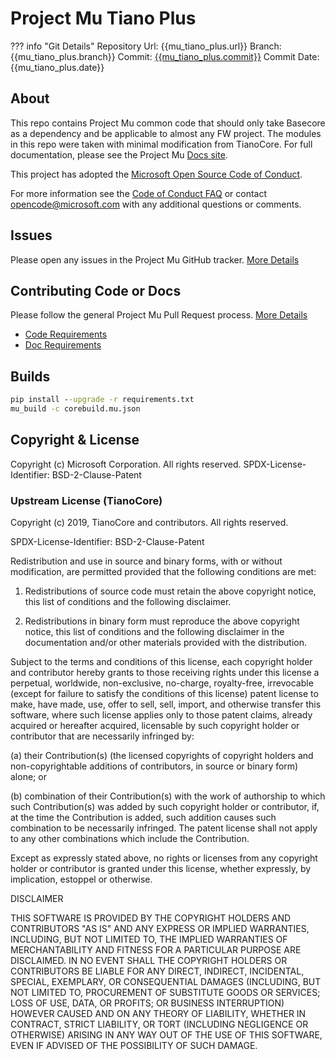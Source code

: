 # Project Mu Tiano Plus

??? info "Git Details"
    Repository Url: {{mu_tiano_plus.url}}
    Branch:         {{mu_tiano_plus.branch}}
    Commit:         [{{mu_tiano_plus.commit}}]({{mu_tiano_plus.commitlink}})
    Commit Date:    {{mu_tiano_plus.date}}

## About

This repo contains Project Mu common code that should only take Basecore as a dependency and be applicable to almost any FW project. The modules in this repo were taken with minimal modification from TianoCore. For full documentation, please see the Project Mu [Docs site](https://microsoft.github.io/mu/).

This project has adopted the [Microsoft Open Source Code of Conduct](https://opensource.microsoft.com/codeofconduct/).

For more information see the [Code of Conduct FAQ](https://opensource.microsoft.com/codeofconduct/faq/) or contact [opencode@microsoft.com](mailto:opencode@microsoft.com) with any additional questions or comments.

## Issues

Please open any issues in the Project Mu GitHub tracker. [More Details](/How/contributing/)

## Contributing Code or Docs

Please follow the general Project Mu Pull Request process.  [More Details](How/contributing/)

* [Code Requirements](/DeveloperDocs/code_requirements)
* [Doc Requirements](/DeveloperDocs/doc_requirements)

## Builds

```cmd
pip install --upgrade -r requirements.txt
mu_build -c corebuild.mu.json
```

## Copyright & License

Copyright (c) Microsoft Corporation. All rights reserved.
SPDX-License-Identifier: BSD-2-Clause-Patent

### Upstream License (TianoCore)

Copyright (c) 2019, TianoCore and contributors.  All rights reserved.

SPDX-License-Identifier: BSD-2-Clause-Patent

Redistribution and use in source and binary forms, with or without
modification, are permitted provided that the following conditions are met:

1. Redistributions of source code must retain the above copyright notice,
   this list of conditions and the following disclaimer.

2. Redistributions in binary form must reproduce the above copyright notice,
   this list of conditions and the following disclaimer in the documentation
   and/or other materials provided with the distribution.

Subject to the terms and conditions of this license, each copyright holder
and contributor hereby grants to those receiving rights under this license
a perpetual, worldwide, non-exclusive, no-charge, royalty-free, irrevocable
(except for failure to satisfy the conditions of this license) patent
license to make, have made, use, offer to sell, sell, import, and otherwise
transfer this software, where such license applies only to those patent
claims, already acquired or hereafter acquired, licensable by such copyright
holder or contributor that are necessarily infringed by:

(a) their Contribution(s) (the licensed copyrights of copyright holders and
    non-copyrightable additions of contributors, in source or binary form)
    alone; or

(b) combination of their Contribution(s) with the work of authorship to
    which such Contribution(s) was added by such copyright holder or
    contributor, if, at the time the Contribution is added, such addition
    causes such combination to be necessarily infringed. The patent license
    shall not apply to any other combinations which include the
    Contribution.

Except as expressly stated above, no rights or licenses from any copyright
holder or contributor is granted under this license, whether expressly, by
implication, estoppel or otherwise.

DISCLAIMER

THIS SOFTWARE IS PROVIDED BY THE COPYRIGHT HOLDERS AND CONTRIBUTORS "AS IS"
AND ANY EXPRESS OR IMPLIED WARRANTIES, INCLUDING, BUT NOT LIMITED TO, THE
IMPLIED WARRANTIES OF MERCHANTABILITY AND FITNESS FOR A PARTICULAR PURPOSE
ARE DISCLAIMED. IN NO EVENT SHALL THE COPYRIGHT HOLDERS OR CONTRIBUTORS BE
LIABLE FOR ANY DIRECT, INDIRECT, INCIDENTAL, SPECIAL, EXEMPLARY, OR
CONSEQUENTIAL DAMAGES (INCLUDING, BUT NOT LIMITED TO, PROCUREMENT OF
SUBSTITUTE GOODS OR SERVICES; LOSS OF USE, DATA, OR PROFITS; OR BUSINESS
INTERRUPTION) HOWEVER CAUSED AND ON ANY THEORY OF LIABILITY, WHETHER IN
CONTRACT, STRICT LIABILITY, OR TORT (INCLUDING NEGLIGENCE OR OTHERWISE)
ARISING IN ANY WAY OUT OF THE USE OF THIS SOFTWARE, EVEN IF ADVISED OF THE
POSSIBILITY OF SUCH DAMAGE.
